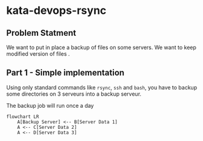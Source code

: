 # kata-devops-rsync

## Problem Statment

We want to put in place a backup of files on some servers. We want to keep modified version of files .

## Part 1 - Simple implementation

Using only standard commands like `rsync`, `ssh` and `bash`, you have to backup some directories on 3 serveurs into a backup serveur.

The backup job will run once a day

```mermaid
flowchart LR
    A[Backup Server] <-- B[Server Data 1]
    A <-- C[Server Data 2]
    A <-- D[Server Data 3]
```
